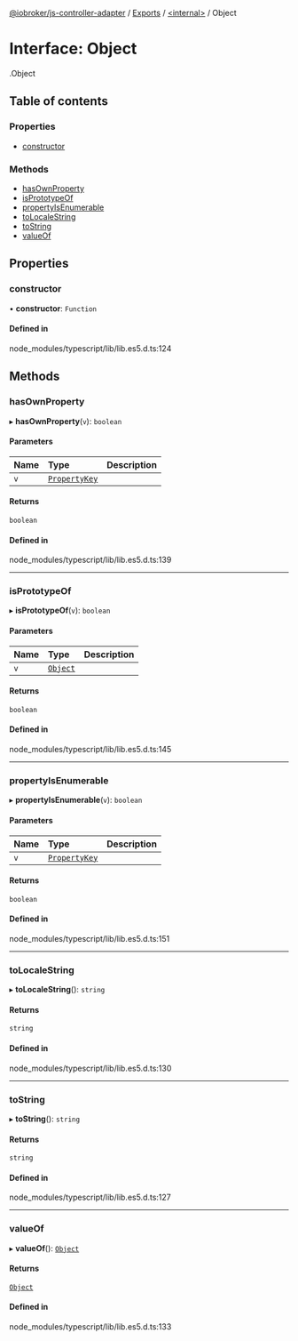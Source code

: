 [@iobroker/js-controller-adapter](../README.md) / [Exports](../modules.md) / [<internal\>](../modules/internal_.md) / Object

# Interface: Object

[<internal>](../modules/internal_.md).Object

## Table of contents

### Properties

- [constructor](internal_.Object.md#constructor)

### Methods

- [hasOwnProperty](internal_.Object.md#hasownproperty)
- [isPrototypeOf](internal_.Object.md#isprototypeof)
- [propertyIsEnumerable](internal_.Object.md#propertyisenumerable)
- [toLocaleString](internal_.Object.md#tolocalestring)
- [toString](internal_.Object.md#tostring)
- [valueOf](internal_.Object.md#valueof)

## Properties

### constructor

• **constructor**: `Function`

#### Defined in

node_modules/typescript/lib/lib.es5.d.ts:124

## Methods

### hasOwnProperty

▸ **hasOwnProperty**(`v`): `boolean`

#### Parameters

| Name | Type | Description |
| :------ | :------ | :------ |
| `v` | [`PropertyKey`](../modules/internal_.md#propertykey) |  |

#### Returns

`boolean`

#### Defined in

node_modules/typescript/lib/lib.es5.d.ts:139

___

### isPrototypeOf

▸ **isPrototypeOf**(`v`): `boolean`

#### Parameters

| Name | Type | Description |
| :------ | :------ | :------ |
| `v` | [`Object`](../modules/internal_.md#object-1) |  |

#### Returns

`boolean`

#### Defined in

node_modules/typescript/lib/lib.es5.d.ts:145

___

### propertyIsEnumerable

▸ **propertyIsEnumerable**(`v`): `boolean`

#### Parameters

| Name | Type | Description |
| :------ | :------ | :------ |
| `v` | [`PropertyKey`](../modules/internal_.md#propertykey) |  |

#### Returns

`boolean`

#### Defined in

node_modules/typescript/lib/lib.es5.d.ts:151

___

### toLocaleString

▸ **toLocaleString**(): `string`

#### Returns

`string`

#### Defined in

node_modules/typescript/lib/lib.es5.d.ts:130

___

### toString

▸ **toString**(): `string`

#### Returns

`string`

#### Defined in

node_modules/typescript/lib/lib.es5.d.ts:127

___

### valueOf

▸ **valueOf**(): [`Object`](../modules/internal_.md#object-1)

#### Returns

[`Object`](../modules/internal_.md#object-1)

#### Defined in

node_modules/typescript/lib/lib.es5.d.ts:133
